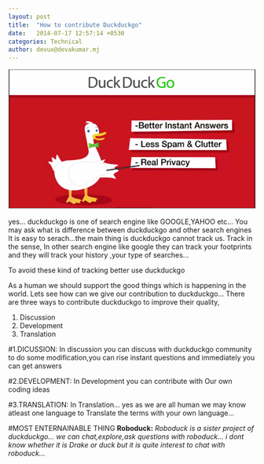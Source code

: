 ```yaml
---
layout: post
title:  "How to contribute Duckduckgo"
date:   2014-07-17 12:57:14 +0530
categories: Technical
author: devux@devakumar.mj
---
```

![](/images/duck.png)

yes… duckduckgo is one of search engine like GOOGLE,YAHOO etc… You may ask what is difference between duckduckgo and other search engines
It is easy to serach…the main thing is duckduckgo cannot track us.
Track in the sense, In other search engine like google they can track your footprints and they will track your history ,your type of searches…

To avoid these kind of tracking better use duckduckgo

As a human we should support the good things which is happening in the world. Lets see how can we give our contribution to duckduckgo…
There are three ways to contribute duckduckgo to improve their quality,

1. Discussion
2. Development
3. Translation

#1.DICUSSION:
In discussion you can discuss with duckduckgo community to do some modification,you can rise instant questions and immediately you can get answers

#2.DEVELOPMENT:
In Development you can contribute with Our own coding ideas

#3.TRANSLATION:
In Translation… yes as we are all human we may know atleast one language to Translate the terms with your own language…

#MOST ENTERNAINABLE THING
**Roboduck:** *Roboduck is a sister project of duckduckgo… we can chat,explore,ask questions with roboduck… i dont know whether it is Drake or duck but it is quite interest to chat with roboduck…*